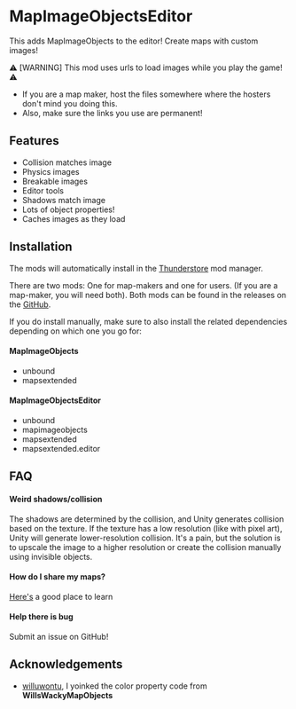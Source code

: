 # MapImageObjectsEditor

This adds MapImageObjects to the editor! Create maps with custom images!

⚠ [WARNING] This mod uses urls to load images while you play the game! ⚠
- If you are a map maker, host the files somewhere where the hosters don't mind you doing this.
- Also, make sure the links you use are permanent!

## Features

- Collision matches image
- Physics images
- Breakable images
- Editor tools
- Shadows match image
- Lots of object properties!
- Caches images as they load

## Installation

The mods will automatically install in the [Thunderstore](https://thunderstore.io/) mod manager.

There are two mods: One for map-makers and one for users. (If you are a map-maker, you will need both). Both mods can be found in the releases on the [GitHub](https://github.com/Woukie/MapImageObjects).

If you do install manually, make sure to also install the related dependencies depending on which one you go for:

#### MapImageObjects
- unbound
- mapsextended

#### MapImageObjectsEditor
- unbound
- mapimageobjects
- mapsextended
- mapsextended.editor

## FAQ

#### Weird shadows/collision

The shadows are determined by the collision, and Unity generates collision based on the texture. If the texture has a low resolution (like with pixel art), Unity will generate lower-resolution collision. It's a pain, but the solution is to upscale the image to a higher resolution or create the collision manually using invisible objects.

#### How do I share my maps?

[Here's](https://docs.google.com/document/d/1f0bZvolXIGhVRpIURijiVFN2k6p7bZQlzpfVuIE-HFw/edit#heading=h.1r8wfrbpupek) a good place to learn

#### Help there is bug

Submit an issue on GitHub!

## Acknowledgements

 - [willuwontu](https://github.com/willuwontu), I yoinked the color property code from **WillsWackyMapObjects**
 
